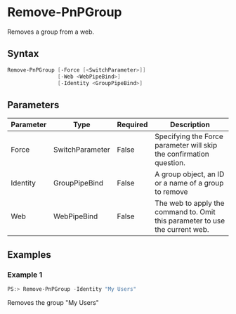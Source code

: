 # Remove-PnPGroup
Removes a group from a web.
## Syntax
```powershell
Remove-PnPGroup [-Force [<SwitchParameter>]]
                [-Web <WebPipeBind>]
                [-Identity <GroupPipeBind>]
```


## Parameters
Parameter|Type|Required|Description
---------|----|--------|-----------
|Force|SwitchParameter|False|Specifying the Force parameter will skip the confirmation question.|
|Identity|GroupPipeBind|False|A group object, an ID or a name of a group to remove|
|Web|WebPipeBind|False|The web to apply the command to. Omit this parameter to use the current web.|
## Examples

### Example 1
```powershell
PS:> Remove-PnPGroup -Identity "My Users"
```
Removes the group "My Users"

